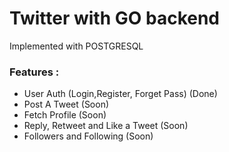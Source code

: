 # Twitter with GO backend

Implemented with POSTGRESQL

### Features :
- User Auth (Login,Register, Forget Pass) (Done)
- Post A Tweet (Soon)
- Fetch Profile (Soon)
- Reply, Retweet and Like a Tweet (Soon)
- Followers and Following (Soon)
